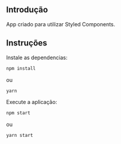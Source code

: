 ## Introdução

App criado para utilizar Styled Components. 

## Instruções

Instale as dependencias:

```bash
npm install
```

ou

```bash
yarn
```

Execute a aplicação:

```bash
npm start
```

ou

```bash
yarn start